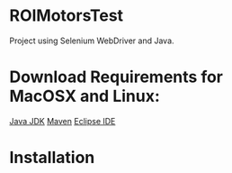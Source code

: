 # ROIMotorsTest
Project using Selenium WebDriver and Java.

# Download Requirements for MacOSX and Linux:
[Java JDK](hhttps://www.oracle.com/java/technologies/javase-downloads.html)
[Maven]("https://mkyong.com/maven/install-maven-on-mac-osx/")
[Eclipse IDE]("https://www.eclipse.org/downloads/")

# Installation

